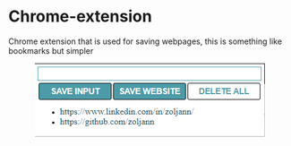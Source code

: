 # Chrome-extension

Chrome extension that is used for saving webpages, this is something like bookmarks but simpler 

<div style="text-align:center"><img src="./images/screen1.png"></div>
